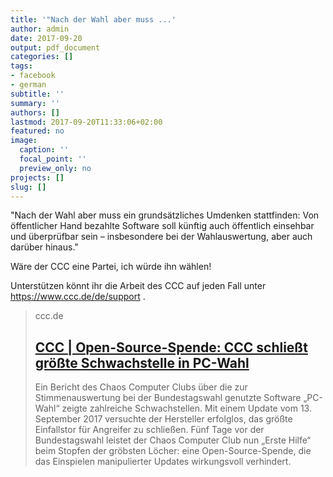```yaml
---
title: '"Nach der Wahl aber muss ...'
author: admin
date: 2017-09-20
output: pdf_document
categories: []
tags:
- facebook
- german
subtitle: ''
summary: ''
authors: []
lastmod: 2017-09-20T11:33:06+02:00
featured: no
image:
  caption: ''
  focal_point: ''
  preview_only: no
projects: []
slug: []
---
```

"Nach der Wahl aber muss ein grundsätzliches Umdenken stattfinden: Von öffentlicher Hand bezahlte Software soll künftig auch öffentlich einsehbar und überprüfbar sein – insbesondere bei der Wahlauswertung, aber auch darüber hinaus."

Wäre der CCC eine Partei, ich würde ihn wählen!

Unterstützen könnt ihr die Arbeit des CCC auf jeden Fall unter https://www.ccc.de/de/support .
> ccc.de
> ## [CCC | Open-Source-Spende: CCC schließt größte Schwachstelle in PC-Wahl](https://www.ccc.de/de/updates/2017/pc-wahl-again)
>
>Ein Bericht des Chaos Computer Clubs über die zur Stimmenauswertung bei der Bundestagswahl genutzte Software „PC-Wahl“ zeigte zahlreiche Schwachstellen. Mit einem Update vom 13. September 2017 versuchte der Hersteller erfolglos, das größte Einfallstor für Angreifer zu schließen. Fünf Tage vor der Bundestagswahl leistet der Chaos Computer Club nun „Erste Hilfe“ beim Stopfen der gröbsten Löcher: eine Open-Source-Spende, die das Einspielen manipulierter Updates wirkungsvoll verhindert.

